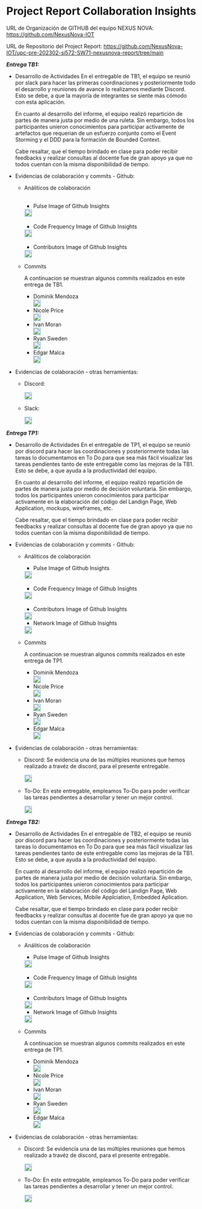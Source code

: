 # Project Report Collaboration Insights

URL de Organización de GITHUB del equipo NEXUS NOVA:
https://github.com/NexusNova-IOT

URL de Repositorio del Project Report:
https://github.com/NexusNova-IOT/upc-pre-202302-si572-SW71-nexusnova-report/tree/main

<strong>*Entrega TB1:*</strong>

+ Desarrollo de Actividades
    En el entregable de TB1, el equipo se reunió por slack para hacer las primeras coordinaciones y posteriormente todo el desarrollo y reuniones de avance lo realizamos mediante Discord. Esto se debe, a que la mayoría de integrantes se siente más cómodo con esta aplicación. 

    En cuanto al desarrollo del informe, el equipo realizó repartición de partes de manera justa por medio de una ruleta. Sin embargo, todos los participantes unieron conocimientos para participar activamente de artefactos que requerian de un esfuerzo conjunto como el Event Storming y el DDD para la formación de Bounded Context.

    Cabe resaltar, que el tiempo brindado en clase para poder recibir feedbacks y realizar consultas al docente fue de gran apoyo ya que no todos cuentan con la misma disponibilidad de tiempo.
    

+ Evidencias de colaboración y commits - Github:
    * Análiticos de colaboración <br><br>
        + Pulse Image of Github Insights
        <div style="display: flex; align-items: center;">
        <img src="https://raw.githubusercontent.com/NexusNova-IOT/upc-pre-202302-si572-SW71-nexusnova-report/feature/chapter-1/Resources/evidences-insights/Pulse_Image.png" style="margin-right: 20px; border: 2px solid lightblue;">
        </div><br>

        + Code Frequency Image of Github Insights
        <div style="display: flex; align-items: center;">
        <img src="https://raw.githubusercontent.com/NexusNova-IOT/upc-pre-202302-si572-SW71-nexusnova-report/feature/chapter-1/Resources/evidences-insights/Code_Frequency_Image.png" style="margin-right: 20px; border: 2px solid lightblue;">
        </div>
        <br>

        + Contributors Image of Github Insights
        <div style="display: flex; align-items: center;">
        <img src="https://raw.githubusercontent.com/NexusNova-IOT/upc-pre-202302-si572-SW71-nexusnova-report/feature/chapter-1/Resources/evidences-insights/Contributors_Image.png" style="margin-right: 20px; border: 2px solid lightblue;">
            </div>

    * Commits

         A continuacion se muestran algunos commits realizados en este entrega de TB1.

        + Dominik Mendoza
            <div style="display: flex; align-items: center;">
            <img src="https://raw.githubusercontent.com/NexusNova-IOT/upc-pre-202302-si572-SW71-nexusnova-report/feature/chapter-1/Resources/evidences-insights/evidences_commit_Dominik.png" style="margin-right: 20px; border: 2px solid lightblue;">
            </div>
        + Nicole Price
            <div style="display: flex; align-items: center;">
            <img src="https://raw.githubusercontent.com/NexusNova-IOT/upc-pre-202302-si572-SW71-nexusnova-report/feature/chapter-1/Resources/evidences-insights/evidences_commit_Nicole.png" style="margin-right: 20px; border: 2px solid lightblue;">
            </div>
        + Ivan Moran
            <div style="display: flex; align-items: center;">
            <img src="https://raw.githubusercontent.com/NexusNova-IOT/upc-pre-202302-si572-SW71-nexusnova-report/feature/chapter-1/Resources/evidences-insights/evidences_commit_Ivan.png" style="margin-right: 20px; border: 2px solid lightblue;">
            </div>
        + Ryan Sweden
            <div style="display: flex; align-items: center;">
            <img src="https://raw.githubusercontent.com/NexusNova-IOT/upc-pre-202302-si572-SW71-nexusnova-report/feature/chapter-1/Resources/evidences-insights/evidences_commit_Ryan.png" style="margin-right: 20px; border: 2px solid lightblue;">
            </div>
        + Edgar Malca
            <div style="display: flex; align-items: center;">
            <img src="https://raw.githubusercontent.com/NexusNova-IOT/upc-pre-202302-si572-SW71-nexusnova-report/feature/chapter-1/Resources/evidences-insights/evidences_commit_Edgar.png" style="margin-right: 20px; border: 2px solid lightblue;">
            </div>

+ Evidencias de colaboración - otras herramientas: 

    + Discord:
         <div style="display: flex; align-items: center;">
        <img src="https://raw.githubusercontent.com/NexusNova-IOT/upc-pre-202302-si572-SW71-nexusnova-report/feature/chapter-1/Resources/evidences-insights/discord_evidence.png" style="margin-right: 20px; border: 2px solid lightblue;">
        </div>

    + Slack:
        <div style="display: flex; align-items: center;">
        <img src="https://raw.githubusercontent.com/NexusNova-IOT/upc-pre-202302-si572-SW71-nexusnova-report/feature/chapter-1/Resources/evidences-insights/slack_evidence.png" style="margin-right: 20px; border: 2px solid lightblue;">
        </div>

<strong>*Entrega TP1:*</strong>

+ Desarrollo de Actividades
    En el entregable de TP1, el equipo se reunió por discord para hacer las coordinaciones y posteriormente todas las tareas lo documentamos en To Do para que sea más fácil visualizar las tareas pendientes tanto de este entregable como las mejoras de la TB1. Esto se debe, a que ayuda a la productividad del equipo. 

    En cuanto al desarrollo del informe, el equipo realizó repartición de partes de manera justa por medio de decisión voluntaria. Sin embargo, todos los participantes unieron conocimientos para participar activamente en la elaboración del código del Landign Page, Web Application, mockups, wireframes, etc. 

    Cabe resaltar, que el tiempo brindado en clase para poder recibir feedbacks y realizar consultas al docente fue de gran apoyo ya que no todos cuentan con la misma disponibilidad de tiempo.


+ Evidencias de colaboración y commits - Github:
    * Análiticos de colaboración 

        + Pulse Image of Github Insights
        <div style="display: flex; align-items: center;">
        <img src="https://raw.githubusercontent.com/NexusNova-IOT/upc-pre-202302-si572-SW71-nexusnova-report/feature/chapter-1/Resources/evidences-insights/TP1/Pulse_Evidence_TP1.png" style="margin-right: 20px; border: 2px solid lightblue;">
        </div><br>

        + Code Frequency Image of Github Insights
        <div style="display: flex; align-items: center;">
        <img src="https://raw.githubusercontent.com/NexusNova-IOT/upc-pre-202302-si572-SW71-nexusnova-report/feature/chapter-1/Resources/evidences-insights/TP1/Code_Evidence_TP1.png" style="margin-right: 20px; border: 2px solid lightblue;">
        </div>
        <br>

        + Contributors Image of Github Insights
        <div style="display: flex; align-items: center;">
        <img src="https://raw.githubusercontent.com/NexusNova-IOT/upc-pre-202302-si572-SW71-nexusnova-report/feature/chapter-1/Resources/evidences-insights/TP1/Contributors_Insight_TP1.png" style="margin-right: 20px; border: 2px solid lightblue;">
            </div>
        
        + Network Image of Github Insights
        <div style="display: flex; align-items: center;">
        <img src="https://raw.githubusercontent.com/NexusNova-IOT/upc-pre-202302-si572-SW71-nexusnova-report/feature/chapter-1/Resources/evidences-insights/TP1/Network_TP1.png" style="margin-right: 20px; border: 2px solid lightblue;">
            </div>

    * Commits

         A continuacion se muestran algunos commits realizados en este entrega de TP1.
        + Dominik Mendoza
            <div style="display: flex; align-items: center;">
            <img src="https://raw.githubusercontent.com/NexusNova-IOT/upc-pre-202302-si572-SW71-nexusnova-report/feature/chapter-1/Resources/evidences-insights/TP1/Commit_Dominik_TP1.png" style="margin-right: 20px; border: 2px solid lightblue;">
            </div>
        + Nicole Price
            <div style="display: flex; align-items: center;">
            <img src="https://raw.githubusercontent.com/NexusNova-IOT/upc-pre-202302-si572-SW71-nexusnova-report/feature/chapter-1/Resources/evidences-insights/TP1/Commit_Nicole_TP1.png" style="margin-right: 20px; border: 2px solid lightblue;">
            </div>
        + Ivan Moran
            <div style="display: flex; align-items: center;">
            <img src="https://raw.githubusercontent.com/NexusNova-IOT/upc-pre-202302-si572-SW71-nexusnova-report/feature/chapter-1/Resources/evidences-insights/TP1/Commit_Ivan_TP1.png" style="margin-right: 20px; border: 2px solid lightblue;">
            </div>
        + Ryan Sweden
            <div style="display: flex; align-items: center;">
            <img src="https://raw.githubusercontent.com/NexusNova-IOT/upc-pre-202302-si572-SW71-nexusnova-report/feature/chapter-1/Resources/evidences-insights/TP1/Commit_Ryan_TP1.png" style="margin-right: 20px; border: 2px solid lightblue;">
            </div>
        + Edgar Malca
            <div style="display: flex; align-items: center;">
            <img src="https://raw.githubusercontent.com/NexusNova-IOT/upc-pre-202302-si572-SW71-nexusnova-report/feature/chapter-1/Resources/evidences-insights/TP1/Commit_Edgar_TP1.png" style="margin-right: 20px; border: 2px solid lightblue;">
            </div>

+ Evidencias de colaboración - otras herramientas: 

     + Discord:
        Se evidencia una de las múltiples reuniones que hemos realizado a travéz de discord, para el presente entregable.
         <div style="display: flex; align-items: center;">
        <img src="https://raw.githubusercontent.com/NexusNova-IOT/upc-pre-202302-si572-SW71-nexusnova-report/feature/chapter-1/Resources/evidences-insights/TP1/Discord%20Evidence.png" style="margin-right: 20px; border: 2px solid lightblue;">
        </div>

    + To-Do:
        En este entregable, empleamos To-Do para poder verificar las tareas pendientes a desarrollar y tener un mejor control.
         <div style="display: flex; align-items: center;">
        <img src="https://raw.githubusercontent.com/NexusNova-IOT/upc-pre-202302-si572-SW71-nexusnova-report/feature/chapter-1/Resources/evidences-insights/TP1/To-Do-Evidence.png" style="margin-right: 20px; border: 2px solid lightblue;">
        </div>



<strong>*Entrega TB2:*</strong>

+ Desarrollo de Actividades
    En el entregable de TB2, el equipo se reunió por discord para hacer las coordinaciones y posteriormente todas las tareas lo documentamos en To Do para que sea más fácil visualizar las tareas pendientes tanto de este entregable como las mejoras de la TB1. Esto se debe, a que ayuda a la productividad del equipo. 

    En cuanto al desarrollo del informe, el equipo realizó repartición de partes de manera justa por medio de decisión voluntaria. Sin embargo, todos los participantes unieron conocimientos para participar activamente en la elaboración del código del Landign Page, Web Application, Web Services, Mobile Applciation, Embedded Aplication.

    Cabe resaltar, que el tiempo brindado en clase para poder recibir feedbacks y realizar consultas al docente fue de gran apoyo ya que no todos cuentan con la misma disponibilidad de tiempo.


+ Evidencias de colaboración y commits - Github:
    * Análiticos de colaboración 

        + Pulse Image of Github Insights
        <div style="display: flex; align-items: center;">
        <img src="https://raw.githubusercontent.com/NexusNova-IOT/upc-pre-202302-si572-SW71-nexusnova-report/feature/chapter-1/Resources/evidences-insights/TP1/Pulse_Evidence_TP1.png" style="margin-right: 20px; border: 2px solid lightblue;">
        </div><br>

        + Code Frequency Image of Github Insights
        <div style="display: flex; align-items: center;">
        <img src="https://raw.githubusercontent.com/NexusNova-IOT/upc-pre-202302-si572-SW71-nexusnova-report/feature/chapter-1/Resources/evidences-insights/TP1/Code_Evidence_TP1.png" style="margin-right: 20px; border: 2px solid lightblue;">
        </div>
        <br>

        + Contributors Image of Github Insights
        <div style="display: flex; align-items: center;">
        <img src="https://raw.githubusercontent.com/NexusNova-IOT/upc-pre-202302-si572-SW71-nexusnova-report/feature/chapter-1/Resources/evidences-insights/TP1/Contributors_Insight_TP1.png" style="margin-right: 20px; border: 2px solid lightblue;">
            </div>
        
        + Network Image of Github Insights
        <div style="display: flex; align-items: center;">
        <img src="https://raw.githubusercontent.com/NexusNova-IOT/upc-pre-202302-si572-SW71-nexusnova-report/feature/chapter-1/Resources/evidences-insights/TP1/Network_TP1.png" style="margin-right: 20px; border: 2px solid lightblue;">
            </div>

    * Commits

         A continuacion se muestran algunos commits realizados en este entrega de TP1.
        + Dominik Mendoza
            <div style="display: flex; align-items: center;">
            <img src="https://raw.githubusercontent.com/NexusNova-IOT/upc-pre-202302-si572-SW71-nexusnova-report/feature/chapter-1/Resources/evidences-insights/TP1/Commit_Dominik_TP1.png" style="margin-right: 20px; border: 2px solid lightblue;">
            </div>
        + Nicole Price
            <div style="display: flex; align-items: center;">
            <img src="https://raw.githubusercontent.com/NexusNova-IOT/upc-pre-202302-si572-SW71-nexusnova-report/feature/chapter-1/Resources/evidences-insights/TP1/Commit_Nicole_TP1.png" style="margin-right: 20px; border: 2px solid lightblue;">
            </div>
        + Ivan Moran
            <div style="display: flex; align-items: center;">
            <img src="https://raw.githubusercontent.com/NexusNova-IOT/upc-pre-202302-si572-SW71-nexusnova-report/feature/chapter-1/Resources/evidences-insights/TP1/Commit_Ivan_TP1.png" style="margin-right: 20px; border: 2px solid lightblue;">
            </div>
        + Ryan Sweden
            <div style="display: flex; align-items: center;">
            <img src="https://raw.githubusercontent.com/NexusNova-IOT/upc-pre-202302-si572-SW71-nexusnova-report/feature/chapter-1/Resources/evidences-insights/TP1/Commit_Ryan_TP1.png" style="margin-right: 20px; border: 2px solid lightblue;">
            </div>
        + Edgar Malca
            <div style="display: flex; align-items: center;">
            <img src="https://raw.githubusercontent.com/NexusNova-IOT/upc-pre-202302-si572-SW71-nexusnova-report/feature/chapter-1/Resources/evidences-insights/TP1/Commit_Edgar_TP1.png" style="margin-right: 20px; border: 2px solid lightblue;">
            </div>

+ Evidencias de colaboración - otras herramientas: 

     + Discord:
        Se evidencia una de las múltiples reuniones que hemos realizado a travéz de discord, para el presente entregable.
         <div style="display: flex; align-items: center;">
        <img src="https://raw.githubusercontent.com/NexusNova-IOT/upc-pre-202302-si572-SW71-nexusnova-report/feature/chapter-1/Resources/evidences-insights/TP1/Discord%20Evidence.png" style="margin-right: 20px; border: 2px solid lightblue;">
        </div>

    + To-Do:
        En este entregable, empleamos To-Do para poder verificar las tareas pendientes a desarrollar y tener un mejor control.
         <div style="display: flex; align-items: center;">
        <img src="https://raw.githubusercontent.com/NexusNova-IOT/upc-pre-202302-si572-SW71-nexusnova-report/feature/chapter-1/Resources/evidences-insights/TP1/To-Do-Evidence.png" style="margin-right: 20px; border: 2px solid lightblue;">
        </div>

